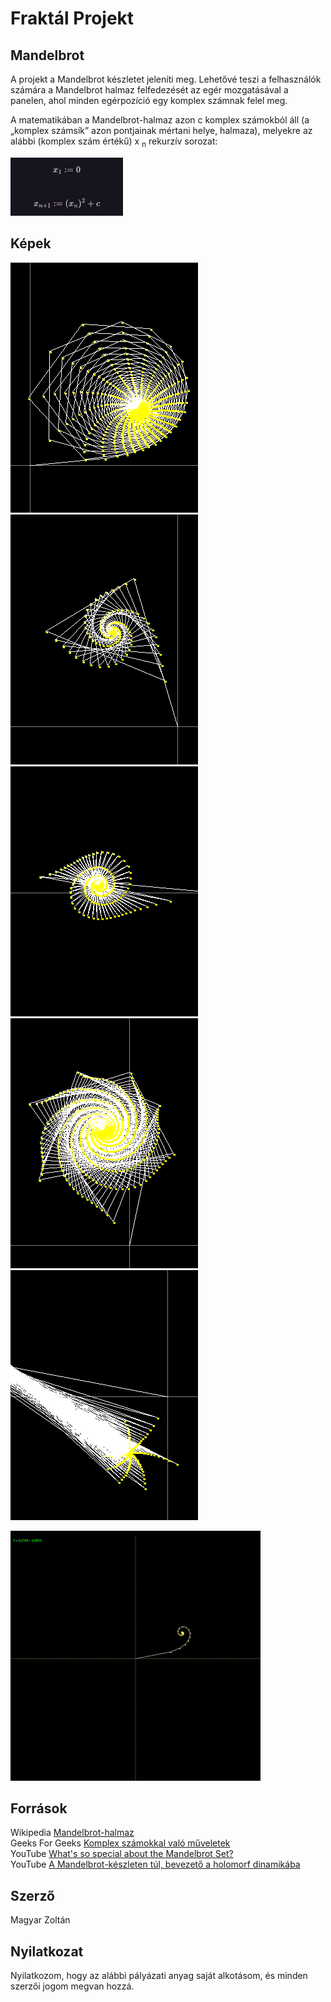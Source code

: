 # Fraktál Projekt

## Mandelbrot

A projekt a Mandelbrot készletet jeleníti meg.
Lehetővé teszi a felhasználók számára a Mandelbrot halmaz felfedezését az egér mozgatásával a panelen,
ahol minden egérpozíció egy komplex számnak felel meg.

A matematikában a Mandelbrot-halmaz azon c komplex számokból áll 
(a „komplex számsík” azon pontjainak mértani helye, halmaza), melyekre az alábbi (komplex szám értékű)
x <sub>n</sub> rekurzív sorozat:

![formula.drawio.png](image/formula.drawio.png)

## Képek

![image/1.png](image/1.png)
![image/2.png](image/2.png)
![image/3.png](image/3.png)
![image/4.png](image/4.png)
![image/5.png](image/5.png)

![image/6.gif](image/6.gif)

## Források

Wikipedia [Mandelbrot-halmaz](https://hu.wikipedia.org/wiki/Mandelbrot-halmaz)\
Geeks For Geeks [Komplex számokkal való műveletek](https://www.geeksforgeeks.org/what-are-the-arithmetic-rules-for-complex-numbers/)\
YouTube [What's so special about the Mandelbrot Set?](https://www.youtube.com/watch?v=FFftmWSzgmk)\
YouTube [A Mandelbrot-készleten túl, bevezető a holomorf dinamikába](https://www.youtube.com/watch?v=LqbZpur38nw&t=1308s)

## Szerző
Magyar Zoltán

## Nyilatkozat
Nyilatkozom, hogy az alábbi pályázati anyag saját alkotásom, és minden szerzői jogom megvan hozzá.